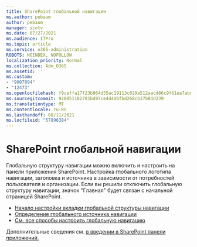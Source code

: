 ```yaml
---
title: SharePoint глобальной навигации
ms.author: pebaum
author: pebaum
manager: scotv
ms.date: 07/27/2021
ms.audience: ITPro
ms.topic: article
ms.service: o365-administration
ROBOTS: NOINDEX, NOFOLLOW
localization_priority: Normal
ms.collection: Adm_O365
ms.assetid: ''
ms.custom:
- "9007094"
- "12473"
ms.openlocfilehash: f9ceffa17f23b964d55ac19113c029a512aacd86c9f61ea7abd8db1a7c81381f
ms.sourcegitcommit: 920051182781bd97ce4d4d6fbd268cb37b84d239
ms.translationtype: MT
ms.contentlocale: ru-RU
ms.lasthandoff: 08/11/2021
ms.locfileid: "57896384"
---
```

# <a name="sharepoint-global-navigation"></a>SharePoint глобальной навигации

Глобальную структуру навигации можно включить и настроить на панели приложения SharePoint. Настройка глобального логотипа навигации, заголовка и источника в зависимости от потребностей пользователя и организации. Если вы решили отключить глобальную структуру навигации, значок "Главная" будет связан с начальной страницей SharePoint.

- [Начало настройки вкладки глобальной структуры навигации](https://docs.microsoft.com/SharePoint/sharepoint-app-bar?WT.mc_id=365AdminCSH_SupportCentral#get-started-customizing-the-global-navigation-tab)
- [Определение глобального источника навигации](https://docs.microsoft.com/SharePoint/sharepoint-app-bar?WT.mc_id=365AdminCSH_SupportCentral#determine-the-global-navigation-source-depending-on-your-home-sites-configuration)
- [См. все способы настроить глобальную навигацию](https://docs.microsoft.com/SharePoint/sharepoint-app-bar?WT.mc_id=365AdminCSH_SupportCentral#see-all-the-different-ways-you-can-set-up-global-navigation)

Дополнительные сведения см. [в введении в SharePoint панели приложений.](https://docs.microsoft.com/sharepoint/sharepoint-app-bar) 

